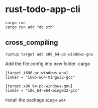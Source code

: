 # rust-todo-app-cli

```shell
cargo run
cargo run add "do sth"
```

## cross_compiling

```
rustup target add x86_64-pc-windows-gnu
```

Add the file config into new folder .cargo 
```
[target.i686-pc-windows-gnu]
linker = "i686-w64-mingw32-gcc"

[target.x86_64-pc-windows-gnu]
linker = "x86_64-w64-mingw32-gcc"
```

install the package `mingw-w64`